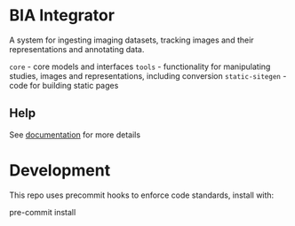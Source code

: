 BIA Integrator
==============

A system for ingesting imaging datasets, tracking images and their representations and annotating data.

`core` - core models and interfaces
`tools` - functionality for manipulating studies, images and representations, including conversion
`static-sitegen` - code for building static pages

## Help
See [documentation](https://bia-integrator.readthedocs.io) for more details


# Development

This repo uses precommit hooks to enforce code standards, install with:

  pre-commit install
